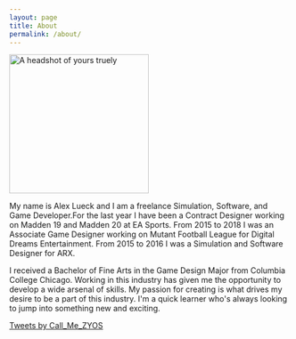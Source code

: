 ```yaml
---
layout: page
title: About
permalink: /about/
---
```


<img src="http://Callmezyos.github.io/images/AL1.jpg" alt="A headshot of yours truely" style="width:250px; height:250px; align=middle;">

My name is Alex Lueck and I am a freelance Simulation, Software, and Game Developer.For the last year I have been a Contract Designer working on Madden 19 and Madden 20 at EA Sports. From 2015 to 2018 I was an Associate Game Designer working on Mutant Football League for Digital Dreams Entertainment. From 2015 to 2016 I was a Simulation and Software Designer for ARX.  

I received a Bachelor of Fine Arts in the Game Design Major from Columbia College Chicago. Working in this industry has given me the opportunity to develop a wide arsenal of skills. My passion for creating is what drives my desire to be a part of this industry. I'm a quick learner who's always looking to jump into something new and exciting.


<a class="twitter-timeline" data-width="500" data-height="400" data-theme="dark" data-link-color="#19CF86" href="https://twitter.com/Call_Me_ZYOS?ref_src=twsrc%5Etfw">Tweets by Call_Me_ZYOS</a> <script async src="https://platform.twitter.com/widgets.js" charset="utf-8"></script> 
